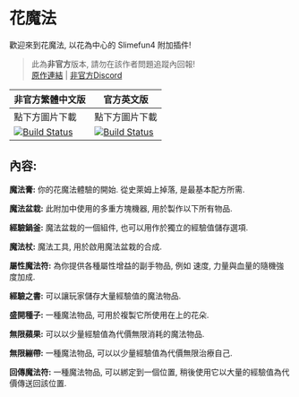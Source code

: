 # 花魔法
歡迎來到花魔法, 以花為中心的 Slimefun4 附加插件!

> 此為**非官方**版本, 請勿在該作者問題追蹤內回報! <br>
> [原作連結](https://github.com/NCBPFluffyBear/FlowerPower) | [非官方Discord](https://discord.gg/GF4CwjFXT9)

| 非官方繁體中文版 | 官方英文版 |
| -------- | -------- |
| 點下方圖片下載 | 點下方圖片下載 |
| [![Build Status](https://xmikux.github.io/builds/SlimeTraditionalTranslation/FlowerPower/master/badge.svg)](https://xmikux.github.io/builds/SlimeTraditionalTranslation/FlowerPower/master) | [![Build Status](https://thebusybiscuit.github.io/builds/NCBPFluffyBear/FlowerPower/master/badge.svg)](https://thebusybiscuit.github.io/builds/NCBPFluffyBear/FlowerPower/master) | 

## 內容:

**魔法膏:** 你的花魔法體驗的開始. 從史萊姆上掉落, 是最基本配方所需.

**魔法盆栽:** 此附加中使用的多重方塊機器, 用於製作以下所有物品.

**經驗鍋釜:** 魔法盆栽的一個組件, 也可以用作於獨立的經驗值儲存選項.

**魔法杖:** 魔法工具, 用於啟用魔法盆栽的合成.

**屬性魔法符:** 為你提供各種屬性增益的副手物品, 例如 速度, 力量與血量的隨機強度加成.

**經驗之書:** 可以讓玩家儲存大量經驗值的魔法物品.

**盛開種子:** 一種魔法物品, 可用於複製它所使用在上的花朵.

**無限蘋果:** 可以以少量經驗值為代價無限消耗的魔法物品.

**無限繃帶:** 一種魔法物品, 可以以少量經驗值為代價無限治療自己.

**回傳魔法符:** 一種魔法物品, 可以綁定到一個位置, 稍後使用它以大量的經驗值為代價傳送回該位置.
